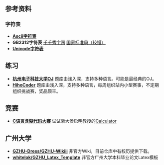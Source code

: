 ## 参考资料

### 字符表

- [**Ascii字符表**](http://en.cppreference.com/w/cpp/language/ascii)
- **GB2312字符表** [千千秀字网](http://www.qqxiuzi.cn/zh/hanzi-gb2312-bianma.php) [国家标准局（较慢）](http://c.gb688.cn/bzgk/gb/showGb?type=online&hcno=5664A728BD9D523DE3B99BC37AC7A2CC)
- [**Unicode字符表**](https://unicode-table.com/cn/)

## 练习

- [**杭州电子科技大学OJ**](http://acm.hdu.edu.cn/) 题库由浅入深，支持多种语言。可能是最经典的OJ。
- [**HihoCoder**](https://hihocoder.com/) 题库由浅入深，支持多种语言，每周组织站内小型赛事，不定期组织挑战赛，奖品颇丰。

## 竞赛

- [**C语言含糊代码大赛**](http://www.ioccc.org/) 试试浙大侯启明教授的[Calculator](http://www.ioccc.org/2011/hou/hou.c)

## 广州大学

- [**GZHU-Dress/GZHU-Wikiii**](https://github.com/GZHU-Dress/GZHU-Wikiii) 非官方Wiki，目前仓库中有校历提供下载。
- [**whitelok/GZHU_Latex_Template**](https://github.com/whitelok/GZHU_Latex_Template) 非官方广州大学本科毕业论文Latex模板
